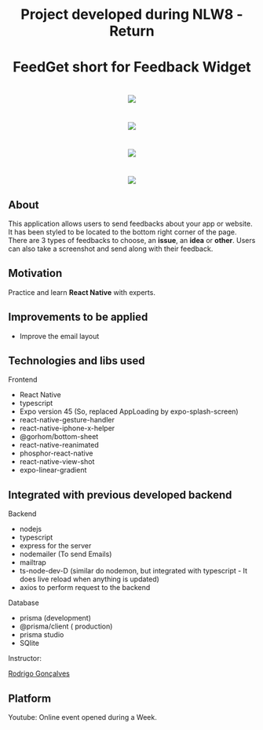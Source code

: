 <h1 align="center">Project developed during NLW8 - Return </h1>

<h1 align="center">FeedGet short for Feedback Widget</h1>

<h1 align="center"><img src="https://ik.imagekit.io/cnbmdh4b9w/widget_iCE9T7U_00.png?ik-sdk-version=javascript-1.4.3&updatedAt=1653089967363"/> </h1>


<h1 align="center"><img src="https://ik.imagekit.io/cnbmdh4b9w/feedbackTypes_z20uKF607t.png?ik-sdk-version=javascript-1.4.3&updatedAt=1653089967384"></h1>

<h1 align="center"><img src="https://ik.imagekit.io/cnbmdh4b9w/feddbackForm_uZrMJLgC5.png?ik-sdk-version=javascript-1.4.3&updatedAt=1653089967361"></h1>

<h1 align="center"><img src="https://ik.imagekit.io/cnbmdh4b9w/ImageTaken_1_iUdvvLxGS.png?ik-sdk-version=javascript-1.4.3&updatedAt=1653089967362"></h1>

## About

This application allows users to send feedbacks about your app or website.
It has been styled to be located to the bottom right corner of the page.
There are 3 types of feedbacks to choose, an **issue**, an **idea** or **other**.
Users can also take a screenshot and send along with their feedback.

## Motivation
Practice and learn **React Native** with experts. 

## Improvements to be applied
- Improve the email layout


## Technologies and libs used
Frontend
- React Native
- typescript
- Expo version 45 (So, replaced AppLoading by expo-splash-screen)
- react-native-gesture-handler
- react-native-iphone-x-helper
- @gorhom/bottom-sheet
- react-native-reanimated
- phosphor-react-native
- react-native-view-shot
- expo-linear-gradient

## Integrated with previous developed backend
Backend
- nodejs
- typescript
- express for the server
- nodemailer (To send Emails)
- mailtrap
- ts-node-dev-D (similar do nodemon, but integrated with typescript - It does live reload when anything is updated)
- axios to perform request to the backend

Database
- prisma (development)
- @prisma/client ( production)
- prisma studio
- SQlite


Instructor:

[Rodrigo Gonçalves](https://www.linkedin.com/in/rodrigo-gon%C3%A7alves-santana/)

## Platform
Youtube: Online event opened during a Week.



